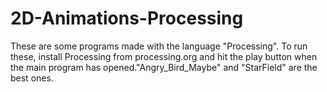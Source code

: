 # 2D-Animations-Processing 
These are some programs made with the language "Processing". To run these, install Processing from processing.org and hit the play button when the main program has opened."Angry_Bird_Maybe" and "StarField" are the best ones. 
